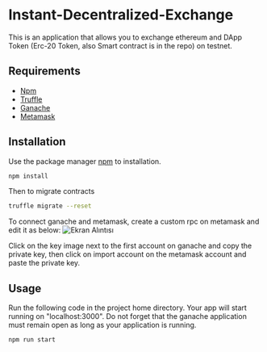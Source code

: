 # Instant-Decentralized-Exchange
 
 This is an application that allows you to exchange ethereum and DApp Token (Erc-20 Token, also Smart contract is in the repo) on testnet.
 
 ## Requirements

* [Npm](https://nodejs.org/en/download/)
* [Truffle](https://trufflesuite.com/)
* [Ganache](https://www.trufflesuite.com/ganache)
* [Metamask](https://metamask.io/)

## Installation

Use the package manager [npm](https://nodejs.org/en/download/) to installation.

```bash
npm install
```

Then to migrate contracts

```bash
truffle migrate --reset
```

To connect ganache and metamask, create a custom rpc on metamask and edit it as below:
![Ekran Alıntısı](https://user-images.githubusercontent.com/43681383/142464199-4312259d-5a5b-48de-ac15-e7b340f06f74.PNG)

Click on the key image next to the first account on ganache and copy the private key, then click on import account on the metamask account and paste the private key.

## Usage

Run the following code in the project home directory. Your app will start running on "localhost:3000". Do not forget that the ganache application must remain open as long as your application is running.

```
npm run start
```
